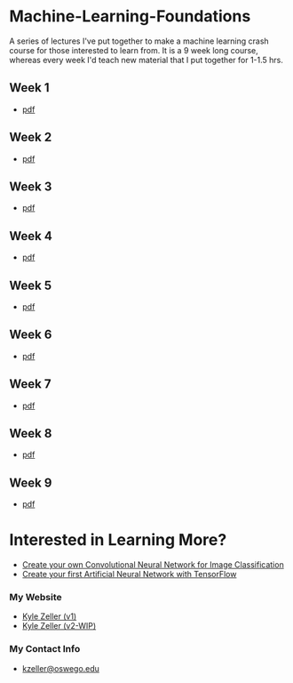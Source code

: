 # Machine-Learning-Foundations
A series of lectures I've put together to make a machine learning crash course for those interested to learn from. 
It is a 9 week long course, whereas every week I'd teach new material that I put together for 1-1.5 hrs.

## Week 1
* [pdf](https://github.com/ECE-Engineer/Machine-Learning-Foundations/raw/master/W1%20Machine%20Learning%20Lecture.pdf)

## Week 2
* [pdf](https://github.com/ECE-Engineer/Machine-Learning-Foundations/raw/master/W2%20Machine%20Learning%20Lecture.pdf)

## Week 3
* [pdf](https://github.com/ECE-Engineer/Machine-Learning-Foundations/raw/master/W3%20Machine%20Learning%20Lecture.pdf)

## Week 4
* [pdf](https://github.com/ECE-Engineer/Machine-Learning-Foundations/raw/master/W4%20Machine%20Learning%20Lecture.pdf)

## Week 5
* [pdf](https://github.com/ECE-Engineer/Machine-Learning-Foundations/raw/master/W5%20Machine%20Learning%20Lecture.pdf)

## Week 6
* [pdf](https://github.com/ECE-Engineer/Machine-Learning-Foundations/raw/master/W6%20Machine%20Learning%20Lecture.pdf)

## Week 7
* [pdf](https://github.com/ECE-Engineer/Machine-Learning-Foundations/raw/master/W7%20Machine%20Learning%20Lecture.pdf)

## Week 8
* [pdf](https://github.com/ECE-Engineer/Machine-Learning-Foundations/raw/master/W8%20Machine%20Learning%20Lecture.pdf)

## Week 9
* [pdf](https://github.com/ECE-Engineer/Machine-Learning-Foundations/raw/master/W9%20Machine%20Learning%20Lecture.pdf)

# Interested in Learning More?
* [Create your own Convolutional Neural Network for Image Classification](https://medium.com/@kzeller_133/a-convolutional-neural-network-implementation-with-tensorflow-ad23b8cc0691)
* [Create your first Artificial Neural Network with TensorFlow](https://github.com/TensorFlow-ML-Architectures/TensorFlow-Multilayer-Perceptron)

### My Website
* [Kyle Zeller (v1)](http://cs.oswego.edu/~kzeller/)
* [Kyle Zeller (v2-WIP)](https://ece-engineer.github.io/)

### My Contact Info
* kzeller@oswego.edu
